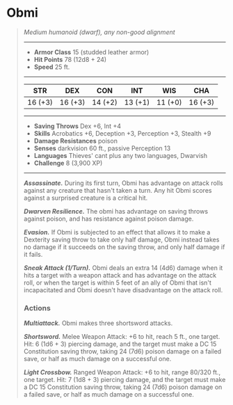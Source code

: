 # Obmi
>*Medium humanoid (dwarf), any non-good alignment*
>___
>- **Armor Class** 15 (studded leather armor)
>- **Hit Points** 78 (12d8 + 24)
>- **Speed** 25 ft. 
>___
>|STR|DEX|CON|INT|WIS|CHA|
>|:---:|:---:|:---:|:---:|:---:|:---:|
>|16 (+3)|16 (+3)|14 (+2)|13 (+1)|11 (+0)|16 (+3)|
>___
>- **Saving Throws** Dex +6, Int +4
>- **Skills** Acrobatics +6, Deception +3, Perception +3, Stealth +9
>- **Damage Resistances** poison
>- **Senses** darkvision 60 ft., passive Perception 13
>- **Languages** Thieves' cant plus any two languages, Dwarvish
>- **Challenge** 8 (3,900 XP)
>___
>***Assassinate.*** During its first turn, Obmi has advantage on attack rolls against any creature that hasn't taken a turn. Any hit Obmi scores against a surprised creature is a critical hit.  
>
>***Dwarven Resilience.*** The obmi has advantage on saving throws against poison, and has resistance against poison damage.  
>
>***Evasion.*** If Obmi is subjected to an effect that allows it to make a Dexterity saving throw to take only half damage, Obmi instead takes no damage if it succeeds on the saving throw, and only half damage if it fails.  
>
>***Sneak Attack (1/Turn).*** Obmi deals an extra 14 (4d6) damage when it hits a target with a weapon attack and has advantage on the attack roll, or when the target is within 5 feet of an ally of Obmi that isn't incapacitated and Obmi doesn't have disadvantage on the attack roll.  
>
>### Actions
>***Multiattack.*** Obmi makes three shortsword attacks.  
>
>***Shortsword.*** Melee Weapon Attack: +6 to hit, reach 5 ft., one target. Hit: 6 (1d6 + 3) piercing damage, and the target must make a DC 15 Constitution saving throw, taking 24 (7d6) poison damage on a failed save, or half as much damage on a successful one.  
>
>***Light Crossbow.*** Ranged Weapon Attack: +6 to hit, range 80/320 ft., one target. Hit: 7 (1d8 + 3) piercing damage, and the target must make a DC 15 Constitution saving throw, taking 24 (7d6) poison damage on a failed save, or half as much damage on a successful one.